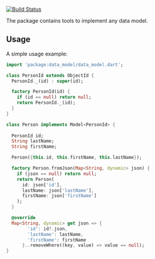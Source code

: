 [![Build Status](https://travis-ci.com/alexd1971/data_model.svg?branch=master)](https://travis-ci.com/alexd1971/data_model)

The package contains tools to implement any data model.

## Usage

A simple usage example:

```dart
import 'package:data_model/data_model.dart';

class PersonId extends ObjectId {
  PersonId._(id) : super(id);

  factory PersonId(id) {
    if (id == null) return null;
    return PersonId._(id);
  }
}

class Person implements Model<PersonId> {
  
  PersonId id;
  String lastName;
  String firstName;

  Person({this.id, this.firstName, this.lastName});

  factory Person.fromJson(Map<String, dynamic> json) {
    if (json == null) return null;
    return Person(
      id: json['id'],
      lastName: json['lastName'],
      firstName: json['firstName']
    );
  }

  @override
  Map<String, dynamic> get json => {
        'id': id?.json,
        'lastName': lastName,
        'firstName': firstName
      }..removeWhere((key, value) => value == null);
}
```
